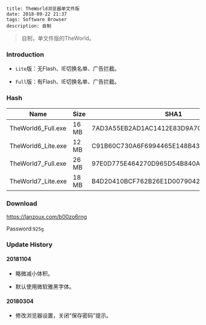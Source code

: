```
title: TheWorld浏览器单文件版
date: 2018-09-22 21:37
tags: Software Browser
description: 自制
```

> 自制，单文件版的TheWorld。

### Introduction

* `Lite`版：无Flash、IE切换名单、广告拦截。

* `Full`版：有Flash、IE切换名单、广告拦截。

### Hash

|Name              |Size |SHA1                                    |
|------------------|-----|----------------------------------------|
|TheWorld6_Full.exe|16 MB|7AD3A55EB2AD1AC1412E83D9A7CC13DC4F709ADB|
|TheWorld6_Lite.exe|12 MB|C91B60C730A6F6994465E148B43D01AD1DC8B3BD|
|TheWorld7_Full.exe|26 MB|97E0D775E464270D965D54B840A97AE1580C2860|
|TheWorld7_Lite.exe|18 MB|B4D20410BCF762B26E1D0079042FB2A54AE01898|

### Download

<https://lanzoux.com/b00zo6rng>

Password:`925g`

### Update History

#### 20181104

* 略微减小体积。

* 默认使用微软雅黑字体。

#### 20180304

* 修改浏览器设置，关闭“保存密码”提示。
